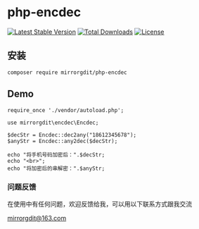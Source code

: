 # php-encdec

[![Latest Stable Version](https://poser.pugx.org/mirrorgdit/php-encdec/v/stable)](https://packagist.org/packages/mirrorgdit/php-encdec)
[![Total Downloads](https://poser.pugx.org/mirrorgdit/php-encdec/downloads)](https://packagist.org/packages/mirrorgdit/php-encdec)
[![License](https://poser.pugx.org/mirrorgdit/php-encdec/license)](https://packagist.org/packages/mirrorgdit/php-encdec)

## 安装

```
composer require mirrorgdit/php-encdec
```

## Demo
```
require_once './vendor/autoload.php';

use mirrorgdit\encdec\Encdec;

$decStr = Encdec::dec2any("18612345678");
$anyStr = Encdec::any2dec($decStr);

echo "将手机号码加密后：".$decStr;
echo "<br>";
echo "将加密后的串解密：".$anyStr;
```

### 问题反馈

在使用中有任何问题，欢迎反馈给我，可以用以下联系方式跟我交流

mirrorgdit@163.com

